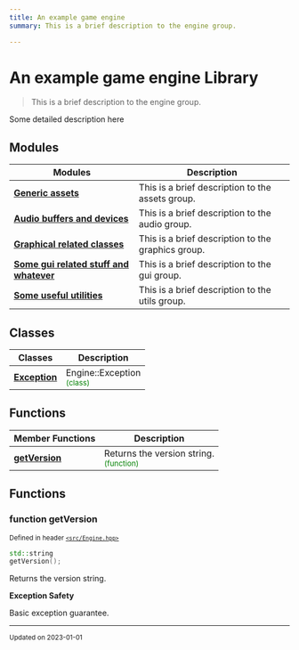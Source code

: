 ```yaml
---
title: An example game engine
summary: This is a brief description to the engine group. 

---
```


# An example game engine Library

> This is a brief description to the engine group. 




Some detailed description here 

## Modules

| Modules        | Description    |
| -------------- | -------------- |
| **[Generic assets](/libraries/group__Assets.md)** | This is a brief description to the assets group.  |
| **[Audio buffers and devices](/libraries/group__Audio.md)** | This is a brief description to the audio group.  |
| **[Graphical related classes](/libraries/group__Graphics.md)** | This is a brief description to the graphics group.  |
| **[Some gui related stuff and whatever](/libraries/group__Gui.md)** | This is a brief description to the gui group.  |
| **[Some useful utilities](/libraries/group__Utils.md)** | This is a brief description to the utils group.  |

## Classes

| Classes        | Description    |
| -------------- | -------------- |
| **[Exception](/classes/classEngine_1_1Exception.md)** | Engine::Exception<br> <sup><span style="color:green">(class)</span></sup> |

## Functions
| Member Functions | Description |
| -------------- | -------------- |
| **[getVersion](/libraries/group__Engine.md#function-getversion)** | Returns the version string. <br> <sup><span style="color:green">(function)</span></sup> |




## Functions

### function getVersion


<sup>Defined in header [`<src/Engine.hpp>`](/files/Engine_8hpp.md#file-engine.hpp)</sup>

```cpp 
std::string
getVersion();
```





Returns the version string. 

















**Exception Safety**

Basic exception guarantee.









-------------------------------

<sub>Updated on 2023-01-01</sub>